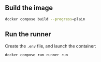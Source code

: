 ## Build the image

```bash
docker compose build --progress=plain
```

## Run the runner


Create the `.env` file, and launch the container:

```bash
docker compose run runner run
```
